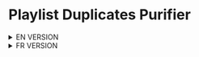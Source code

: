 # Playlist Duplicates Purifier

<details>
<summary>EN VERSION</summary>

## Description

The **Playlist Duplicates Purifier** is a Python script designed to detect duplicates within a music track collection. By leveraging both ISRC codes and the similarity of titles, artists, and albums, it identifies potential and confirmed duplicates effectively.

### Features

- **ISRC-Based Duplicate Detection**: Quickly identifies duplicates using the International Standard Recording Code (ISRC).
- **Similarity Analysis**: Evaluates the similarity of track titles, artists, and albums to spot duplicates that may not have matching ISRC codes.
- **Parallel Processing**: Optimizes performance through parallel processing, making it faster and more efficient.
- **Detailed Duplicate Report**: Generates a comprehensive report of all found duplicates for easy review.

## Prerequisites

- **Python**: Version 3.13 (ensure compatibility with other versions).
- **Streaming Subscription**: Requires an active subscription to Spotify or Apple Music.
- **Playlist Data**: You will need a JSON file containing your playlist data. Sign up on [Playlists Cloud](https://playlists.cloud/playlists/83e90de4-5858-4a03-bbd6-43578e45a0d4) and import your playlists. After importing, go to "Manage Playlist," select the playlist you wish to analyze, and click the purple download button on the right to "Export as JSON." Place this file in the folder you created.
- **Visual Studio Code**: Recommended for code editing and environment management.
- **Required Python Packages**: Install the following packages using pip:
    ```bash
    pip install colorama fuzzywuzzy Levenshtein python-Levenshtein RapidFuzz tqdm
    ```

### Installation

1. **Python Setup**:
   - Download and install Python from the [official website](https://www.python.org/).
   - During installation, check the box labeled **"Add Python to PATH"**.

2. **Visual Studio Code Setup**:
   - Download and install Visual Studio Code from the [official site](https://code.visualstudio.com/).

### Project Configuration

1. **Create Project Directory**:
   - Create a new folder on your computer for the project, e.g., `Playlist-Duplicates-Purifier.py`.

2. **Playlist Data**:
   - You will need a JSON file containing all the data. Sign up on [Playlists Cloud](https://playlists.cloud/playlists/83e90de4-5858-4a03-bbd6-43578e45a0d4) and import your playlists. Once done, go to "Manage Playlist," select the playlist you want to analyze, click the purple button on the right with the down arrow to "Export as JSON," and place the file in the folder you previously created.

3. **Open Folder in VS Code**:
   - Launch Visual Studio Code.
   - Navigate to **File > Open Folder** and select the newly created folder.

4. **Create Python File**:
   - In VS Code, create a new file named `dPlaylist-Duplicates-Purifier.py`.
   - Copy and paste the script code into this file.

5. **Set Up Virtual Environment and Install Dependencies**:
   - Open a new terminal in VS Code (Terminal > New Terminal).
   - Run the following command to install the required packages:
     ```bash
     pip install colorama fuzzywuzzy Levenshtein python-Levenshtein RapidFuzz tqdm
     ```
   - VS Code will detect the absence of a virtual environment and prompt you to create one. Click "Yes" to proceed.
   - This will automatically create a virtual environment within your project folder.

6. **Select Python Interpreter**:
   - Ensure that VS Code is using the new virtual environment. 
   - If it doesn't automatically detect it, press `Ctrl + Shift + P` (or `Cmd + Shift + P` on macOS), type **"Python: Select Interpreter"**, and choose the newly created environment.

### Running the Script

To execute the script, follow these steps:

1. Verify that VS Code is using the virtual environment (check the bottom left corner of the VS Code window).
2. Open a new terminal in VS Code if one isn’t already open.
3. Run the script using the following command:

   ```bash
   python Playlist-Duplicates-Purifier.py
   ```

## Uninstalling
At the end of the process, you'll probably want to uninstall the following items: 
1. Uninstall python and Visual studio code from Windows settings like all other applications
If you uninstall in this way, the packages installed by pressing “pip install” will also be uninstalled.

</details>

<details>
<summary>FR VERSION</summary>

## Description

Le **Playlist Duplicates Purifier** est un script Python conçu pour détecter les doublons dans une collection de morceaux de musique. En exploitant les codes ISRC et la similarité des titres, des artistes et des albums, il identifie efficacement les doublons potentiels et confirmés.

### Caractéristiques

-  **Détection des doublons basée sur l'ISRC**: Identifie rapidement les doublons à l'aide de l'International Standard Recording Code (ISRC).
-  **Analyse de similarité**: Évalue la similitude des titres, des artistes et des albums pour repérer les doublons dont les codes ISRC ne correspondent pas.
-  **Traitement parallèle**: Optimise les performances grâce au traitement parallèle, ce qui le rend plus rapide et plus efficace.
-  **Rapport détaillé sur les doublons**: Génère un rapport complet de tous les doublons trouvés pour une vérification facile.

 
## Prérequis
- **Python**: Version 3.13 (assurer la compatibilité avec d'autres versions).
- **Abonnement au streaming**: Nécessite un abonnement actif à Spotify ou Apple Music.
-  **Données de la liste de lecture**: Vous aurez besoin d'un fichier JSON contenant les données de votre liste de lecture. Inscrivez-vous sur [Playlists Cloud](https://playlists.cloud/) et importez vos listes de lecture. Après l'importation, allez dans « Manage Playlist », sélectionnez la liste de lecture que vous souhaitez analyser et cliquez sur le bouton de téléchargement violet à droite pour « Export as JSON ». Placez ce fichier dans le dossier que vous avez créé.
-  **Visual Studio Code**: Recommandé pour l'édition de code et la gestion de l'environnement.
-  **Paquets Python requis**: Installez les paquets suivants à l'aide de pip :
    ```bash
    pip install colorama fuzzywuzzy Levenshtein python-Levenshtein RapidFuzz tqdm
    ```
### Installation
1. **Installation de Python**:
   - Téléchargez et installez Python à partir du [site web officiel](https://www.python.org/).
   - Pendant l'installation, cochez la case **"Add Python to PATH »**.
2. **Installation de Visual Studio Code**:
   - Téléchargez et installez Visual Studio Code à partir du [site officiel](https://code.visualstudio.com/).

 
### Configuration du projet
1. **Créer le répertoire du projet**:
   - Créez un nouveau dossier sur votre ordinateur pour le projet, par exemple, `Playlist-Duplicates-Purifier.py`.

2. **Données de la liste de lecture**:
   - Vous aurez besoin d'un fichier JSON contenant toutes les données. Inscrivez-vous sur [Playlists Cloud](https://playlists.cloud/playlists/83e90de4-5858-4a03-bbd6-43578e45a0d4) et importez vos listes de lecture. Une fois cela fait, allez dans « Manage Playlist », sélectionnez la liste de lecture que vous voulez analyser, cliquez sur le bouton violet à droite avec la flèche vers le bas pour « Export as JSON », et placez le fichier dans le dossier que vous avez précédemment créé.

 
3. **Ouvrir le dossier dans VS Code**:
   - Lancez Visual Studio Code.
   - Naviguez vers **Fichier > Ouvrir le dossier** et sélectionnez le dossier nouvellement créé.
4. **Créer un fichier Python**:
   - Dans VS Code, créez un nouveau fichier nommé `dPlaylist-Duplicates-Purifier.py`.
   - Copiez et collez le code du script dans ce fichier.
5. **Configurer l'environnement virtuel et installer les dépendances**:
   - Ouvrez un nouveau terminal dans VS Code (Terminal > New Terminal).
   - Exécutez la commande suivante pour installer les paquets nécessaires :
     ```bash
     pip install colorama fuzzywuzzy Levenshtein python-Levenshtein RapidFuzz tqdm
     ```
   - VS Code détectera l'absence d'environnement virtuel et vous demandera d'en créer un. Cliquez sur « Oui » pour continuer.
   - Cela créera automatiquement un environnement virtuel dans le dossier de votre projet.

6. **Sélectionner l'interprète Python**:
   - Assurez-vous que VS Code utilise le nouvel environnement virtuel. 
   - S'il ne le détecte pas automatiquement, appuyez sur `Ctrl + Shift + P` (ou `Cmd + Shift + P` sur macOS), tapez **"Python : Select Interpreter « **, et choisissez l'environnement nouvellement créé.

    
## Exécution du script
Pour exécuter le script, procédez comme suit :
1. Vérifiez que VS Code utilise l'environnement virtuel (vérifiez le coin inférieur gauche de la fenêtre VS Code).
2. Ouvrez un nouveau terminal dans VS Code s'il n'y en a pas déjà un.
3. Exécutez le script en utilisant la commande suivante :
   ```bash
   python Playlist-Duplicates-Purifier.py
   ```

## Désintallation
A la fin du processus vous aurez surement envie de désintaller les éléments : 
1. Désintaller python et Visual studio code a partir des paramètre windows comme toutes les autres applications
Si vous désintaller de cette façon les packages installé en faisans "pip install" se désintalleront également.



</details>
